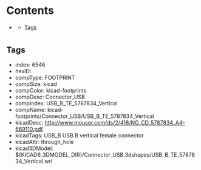 



Contents
========

* [](#)
	* [Tags](#tags)

# 

## Tags

- index: 6546
- hexID: 
- oompType: FOOTPRINT
- oompSize: kicad
- oompColor: kicad-footprints
- oompDesc: Connector_USB
- oompIndex: USB_B_TE_5787834_Vertical
- oompName: kicad-footprints/Connector_USB/USB_B_TE_5787834_Vertical
- kicadDesc: http://www.mouser.com/ds/2/418/NG_CD_5787834_A4-669110.pdf
- kicadTags: USB_B USB B vertical female connector
- kicadAttr: through_hole
- kicad3DModel: ${KICAD6_3DMODEL_DIR}/Connector_USB.3dshapes/USB_B_TE_5787834_Vertical.wrl
